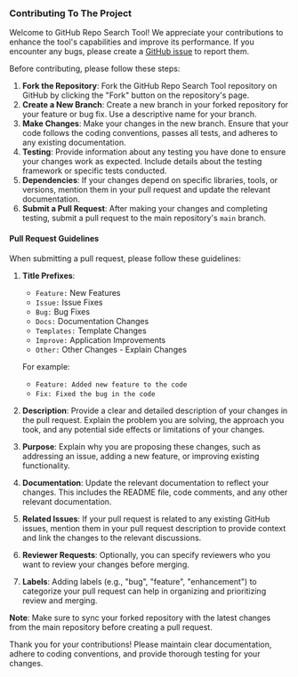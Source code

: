 ### Contributing To The Project

Welcome to GitHub Repo Search Tool! We appreciate your contributions to enhance the tool's capabilities and improve its performance. If you encounter any bugs, please create a [GitHub issue](https://github.com/arch3angel/gitreposearch/issues) to report them.

Before contributing, please follow these steps:

1. **Fork the Repository**: Fork the GitHub Repo Search Tool repository on GitHub by clicking the "Fork" button on the repository's page.
2. **Create a New Branch**: Create a new branch in your forked repository for your feature or bug fix. Use a descriptive name for your branch.
3. **Make Changes**: Make your changes in the new branch. Ensure that your code follows the coding conventions, passes all tests, and adheres to any existing documentation.
4. **Testing**: Provide information about any testing you have done to ensure your changes work as expected. Include details about the testing framework or specific tests conducted.
5. **Dependencies**: If your changes depend on specific libraries, tools, or versions, mention them in your pull request and update the relevant documentation.
6. **Submit a Pull Request**: After making your changes and completing testing, submit a pull request to the main repository's `main` branch.

#### Pull Request Guidelines

When submitting a pull request, please follow these guidelines:

1. **Title Prefixes**:
   - `Feature:` New Features
   - `Issue:` Issue Fixes
   - `Bug:` Bug Fixes
   - `Docs:` Documentation Changes
   - `Templates:` Template Changes
   - `Improve:` Application Improvements
   - `Other:` Other Changes - Explain Changes

   For example:
   - `Feature: Added new feature to the code`
   - `Fix: Fixed the bug in the code`

2. **Description**: Provide a clear and detailed description of your changes in the pull request. Explain the problem you are solving, the approach you took, and any potential side effects or limitations of your changes.
3. **Purpose**: Explain why you are proposing these changes, such as addressing an issue, adding a new feature, or improving existing functionality.
4. **Documentation**: Update the relevant documentation to reflect your changes. This includes the README file, code comments, and any other relevant documentation.
5. **Related Issues**: If your pull request is related to any existing GitHub issues, mention them in your pull request description to provide context and link the changes to the relevant discussions.
6. **Reviewer Requests**: Optionally, you can specify reviewers who you want to review your changes before merging.
7. **Labels**: Adding labels (e.g., "bug", "feature", "enhancement") to categorize your pull request can help in organizing and prioritizing review and merging.

**Note**: Make sure to sync your forked repository with the latest changes from the main repository before creating a pull request.

Thank you for your contributions! Please maintain clear documentation, adhere to coding conventions, and provide thorough testing for your changes.

